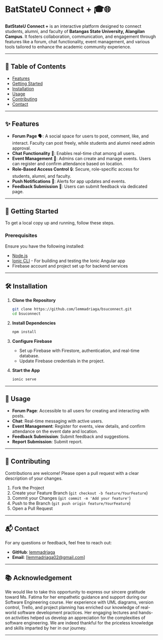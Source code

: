 # BatStateU Connect + 🎓🌐

**BatStateU Connect +** is an interactive platform designed to connect students, alumni, and faculty of **Batangas State University, Alangilan Campus**.
It fosters collaboration, communication, and engagement through features like a forum, chat functionality, event management,
and various tools tailored to enhance the academic community experience.

---

## 📖 Table of Contents

- [Features](#features)
- [Getting Started](#getting-started)
- [Installation](#installation)
- [Usage](#usage)
- [Contributing](#contributing)
- [Contact](#contact)

---

## ✨ Features

- **Forum Page** 🗣️: A social space for users to post, comment, like, and interact. Faculty can post freely, while students and alumni need admin approval.
- **Chat Functionality** 💬: Enables real-time chat among all users.
- **Event Management** 🎉: Admins can create and manage events. Users can register and confirm attendance based on location.
- **Role-Based Access Control** 🔒: Secure, role-specific access for students, alumni, and faculty.
- **Push Notifications** 📲: Alerts for app updates and events.
- **Feedback Submission** 📝: Users can submit feedback via dedicated page.

---

## 🚀 Getting Started

To get a local copy up and running, follow these steps.

### Prerequisites

Ensure you have the following installed:

- [Node.js](https://nodejs.org/)
- [Ionic CLI](https://ionicframework.com/getting-started) - For building and testing the Ionic Angular app
- Firebase account and project set up for backend services

---

## 🛠️ Installation

1. **Clone the Repository**

   ```bash
   git clone https://github.com/lemmadriaga/bsuconnect.git
   cd bsuconnect
   ```

2. **Install Dependencies**

   ```bash
   npm install
   ```

3. **Configure Firebase**

   - Set up Firebase with Firestore, authentication, and real-time database.
   - Update Firebase credentials in the project.

4. **Start the App**

   ```bash
   ionic serve
   ```

---

## 📲 Usage

- **Forum Page**: Accessible to all users for creating and interacting with posts.
- **Chat**: Real-time messaging with active users.
- **Event Management**: Register for events, view details, and confirm attendance on the event date and location.
- **Feedback Submission**: Submit feedback and suggestions.
- **Report Submission**: Submit report.

---

## 🤝 Contributing

Contributions are welcome! Please open a pull request with a clear description of your changes.

1. Fork the Project
2. Create your Feature Branch (`git checkout -b feature/YourFeature`)
3. Commit your Changes (`git commit -m 'Add your feature'`)
4. Push to the Branch (`git push origin feature/YourFeature`)
5. Open a Pull Request

---



## 📬 Contact

For any questions or feedback, feel free to reach out:

- **GitHub**: [lemmadriaga](https://github.com/lemmadriaga)
- **Email**: [lemmadriaga02@gmail.com]

---



## 📚 Acknowledgement
We would like to take this opportunity to express our sincere gratitude toward Ms. Fatima for her empathetic guidance and support during our Software Engineering course. Her experience with UML diagrams, version control, Trello, and project planning has enriched our knowledge of real-world software development practices. Her engaging lectures and hands-on activities helped us develop an appreciation for the complexities of software engineering. We are indeed thankful for the priceless knowledge and skills imparted by her in our journey.

---
